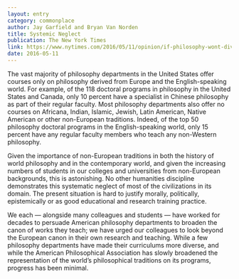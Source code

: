 ```yaml
---
layout: entry
category: commonplace
author: Jay Garfield and Bryan Van Norden
title: Systemic Neglect
publication: The New York Times
link: https://www.nytimes.com/2016/05/11/opinion/if-philosophy-wont-diversify-lets-call-it-what-it-really-is.html
date: 2016-05-11
---
```


The vast majority of philosophy departments in the United States offer courses only on philosophy derived from Europe and the English-speaking world. For example, of the 118 doctoral programs in philosophy in the United States and Canada, only 10 percent have a specialist in Chinese philosophy as part of their regular faculty. Most philosophy departments also offer no courses on Africana, Indian, Islamic, Jewish, Latin American, Native American or other non-European traditions. Indeed, of the top 50 philosophy doctoral programs in the English-speaking world, only 15 percent have any regular faculty members who teach any non-Western philosophy.

Given the importance of non-European traditions in both the history of world philosophy and in the contemporary world, and given the increasing numbers of students in our colleges and universities from non-European backgrounds, this is astonishing. No other humanities discipline demonstrates this systematic neglect of most of the civilizations in its domain. The present situation is hard to justify morally, politically, epistemically or as good educational and research training practice.

We each — alongside many colleagues and students — have worked for decades to persuade American philosophy departments to broaden the canon of works they teach; we have urged our colleagues to look beyond the European canon in their own research and teaching. While a few philosophy departments have made their curriculums more diverse, and while the American Philosophical Association has slowly broadened the representation of the world’s philosophical traditions on its programs, progress has been minimal.